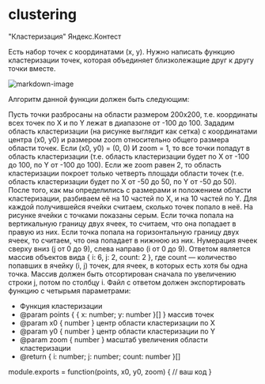 # clustering
"Кластеризация" Яндекс.Контест

Есть набор точек с координатами (x, y). Нужно написать функцию кластеризации точек, которая объединяет близколежащие друг к другу точки вместе.


![markdown-image](https://user-images.githubusercontent.com/58570733/225947952-62918265-d940-40ee-b09d-5b02144fb0b0.png)


Алгоритм данной функции должен быть следующим:

Пусть точки разбросаны на области размером 200x200, т.е. координаты всех точек по X и по Y лежат в диапазоне от -100 до 100.
Зададим область кластеризации (на рисунке выглядит как сетка) с координатами центра (x0, y0) и размером zoom относительно общего размера области точек. Если (x0, y0) = (0, 0) И zoom = 1, то все точки попадут в область кластеризации (т.е. область кластеризации будет по X от -100 до 100, по Y от -100 до 100). Если же zoom равен 2, то область кластеризации покроет только четверть площади области точек (т.е. область кластеризации будет по X от -50 до 50, по Y от -50 до 50).
После того, как мы определились с размерами и положением области кластеризации, разбиваем её на 10 частей по X, и на 10 частей по Y.
Для каждой получившейся ячейки считаем, сколько точек попало в неё. На рисунке ячейки с точками показаны серым.
Если точка попала на вертикальную границу двух ячеек, то считаем, что она попадает в правую из них. Если точка попала на горизонтальную границу двух ячеек, то считаем, что она попадает в нижнюю из них.
Нумерация ячеек сверху вниз (j от 0 до 9), слева направо (i от 0 до 9).
Ответом является массив объектов вида { i: 6, j: 2, count: 2 }, где count — количество попавших в ячейку (i, j) точек, для ячеек, в которых есть хотя бы одна точка. Массив должен быть отсортирован сначала по увеличению строки j, потом по столбцу i.
Файл с ответом должен экспортировать функцию с четырьмя параметрами:


 * Функция кластеризации
 * @param points { { x: number; y: number }[] } массив точек
 * @param x0 { number } центр области кластеризации по X
 * @param y0 { number } центр области кластеризации по Y
 * @param zoom { number } масштаб увеличения области кластеризации
 * @return { i: number; j: number; count: number }[]
 
module.exports = function(points, x0, y0, zoom) {
   // ваш код
}
